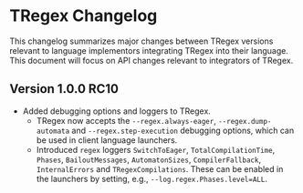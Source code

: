 # TRegex Changelog

This changelog summarizes major changes between TRegex versions relevant to language implementors integrating TRegex into their language. This document will focus on API changes relevant to integrators of TRegex.

## Version 1.0.0 RC10

* Added debugging options and loggers to TRegex.
     * TRegex now accepts the `--regex.always-eager`, `--regex.dump-automata` and `--regex.step-execution` debugging options, which can be used in client language launchers.
     * Introduced `regex` loggers `SwitchToEager`, `TotalCompilationTime`, `Phases`, `BailoutMessages`, `AutomatonSizes`, `CompilerFallback`, `InternalErrors` and `TRegexCompilations`. These can be enabled in the launchers by setting, e.g., `--log.regex.Phases.level=ALL`.
